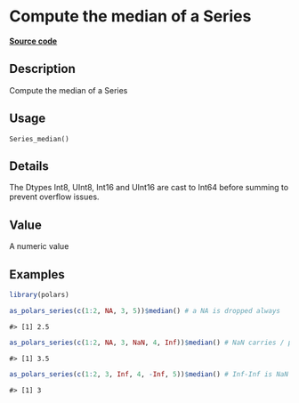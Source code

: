 

# Compute the median of a Series

[**Source code**](https://github.com/pola-rs/r-polars/tree/main/R/series__series.R#L755)

## Description

Compute the median of a Series

## Usage

<pre><code class='language-R'>Series_median()
</code></pre>

## Details

The Dtypes Int8, UInt8, Int16 and UInt16 are cast to Int64 before
summing to prevent overflow issues.

## Value

A numeric value

## Examples

``` r
library(polars)

as_polars_series(c(1:2, NA, 3, 5))$median() # a NA is dropped always
```

    #> [1] 2.5

``` r
as_polars_series(c(1:2, NA, 3, NaN, 4, Inf))$median() # NaN carries / poisons
```

    #> [1] 3.5

``` r
as_polars_series(c(1:2, 3, Inf, 4, -Inf, 5))$median() # Inf-Inf is NaN
```

    #> [1] 3

